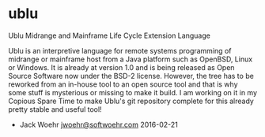 # ublu
Ublu Midrange and Mainframe Life Cycle Extension Language

Ublu is an interpretive language for remote systems programming of midrange or
mainframe host from a Java platform such as OpenBSD, Linux or Windows. It is
already at version 1.0 and is being released as Open Source Software now under
the BSD-2 license. However, the tree has to be reworked from an in-house tool
to an open source tool and that is why some stuff is mysterious or missing to
make it build. I am working on it in my Copious Spare Time to make Ublu's git
repository complete for this already pretty stable and useful tool!
- Jack Woehr jwoehr@softwoehr.com 2016-02-21 
